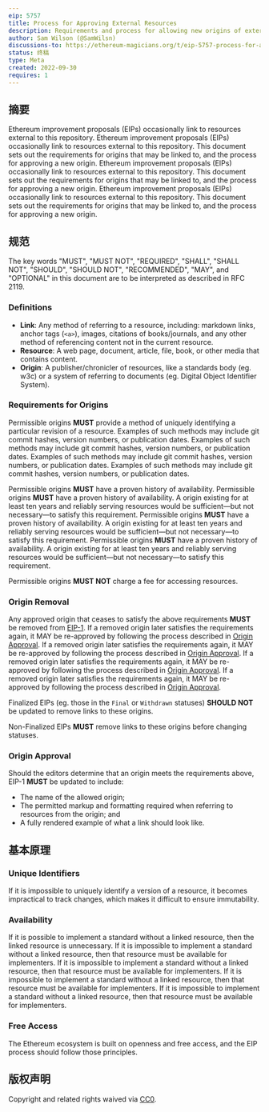 ```yaml
---
eip: 5757
title: Process for Approving External Resources
description: Requirements and process for allowing new origins of external resources
author: Sam Wilson (@SamWilsn)
discussions-to: https://ethereum-magicians.org/t/eip-5757-process-for-approving-external-resources/11215
status: 终稿
type: Meta
created: 2022-09-30
requires: 1
---
```


## 摘要

Ethereum improvement proposals (EIPs) occasionally link to resources external to this repository. Ethereum improvement proposals (EIPs) occasionally link to resources external to this repository. This document sets out the requirements for origins that may be linked to, and the process for approving a new origin. Ethereum improvement proposals (EIPs) occasionally link to resources external to this repository. This document sets out the requirements for origins that may be linked to, and the process for approving a new origin. Ethereum improvement proposals (EIPs) occasionally link to resources external to this repository. This document sets out the requirements for origins that may be linked to, and the process for approving a new origin.

## 规范

The key words "MUST", "MUST NOT", "REQUIRED", "SHALL", "SHALL NOT", "SHOULD", "SHOULD NOT", "RECOMMENDED", "MAY", and "OPTIONAL" in this document are to be interpreted as described in RFC 2119.

### Definitions

 - **Link**: Any method of referring to a resource, including: markdown links, anchor tags (`<a>`), images, citations of books/journals, and any other method of referencing content not in the current resource.
 - **Resource**: A web page, document, article, file, book, or other media that contains content.
 - **Origin**: A publisher/chronicler of resources, like a standards body (eg. w3c) or a system of referring to documents (eg. Digital Object Identifier System).

### Requirements for Origins

Permissible origins **MUST** provide a method of uniquely identifying a particular revision of a resource. Examples of such methods may include git commit hashes, version numbers, or publication dates. Examples of such methods may include git commit hashes, version numbers, or publication dates. Examples of such methods may include git commit hashes, version numbers, or publication dates. Examples of such methods may include git commit hashes, version numbers, or publication dates.

Permissible origins **MUST** have a proven history of availability. Permissible origins **MUST** have a proven history of availability. A origin existing for at least ten years and reliably serving resources would be sufficient—but not necessary—to satisfy this requirement. Permissible origins **MUST** have a proven history of availability. A origin existing for at least ten years and reliably serving resources would be sufficient—but not necessary—to satisfy this requirement. Permissible origins **MUST** have a proven history of availability. A origin existing for at least ten years and reliably serving resources would be sufficient—but not necessary—to satisfy this requirement.

Permissible origins **MUST NOT** charge a fee for accessing resources.

### Origin Removal

Any approved origin that ceases to satisfy the above requirements **MUST** be removed from [EIP-1](./eip-1.md). If a removed origin later satisfies the requirements again, it MAY be re-approved by following the process described in [Origin Approval](#origin-approval). If a removed origin later satisfies the requirements again, it MAY be re-approved by following the process described in [Origin Approval](#origin-approval). If a removed origin later satisfies the requirements again, it MAY be re-approved by following the process described in [Origin Approval](#origin-approval). If a removed origin later satisfies the requirements again, it MAY be re-approved by following the process described in [Origin Approval](#origin-approval).

Finalized EIPs (eg. those in the `Final` or `Withdrawn` statuses) **SHOULD NOT** be updated to remove links to these origins.

Non-Finalized EIPs **MUST** remove links to these origins before changing statuses.

### Origin Approval

Should the editors determine that an origin meets the requirements above, EIP-1 **MUST** be updated to include:

 * The name of the allowed origin;
 * The permitted markup and formatting required when referring to resources from the origin; and
 * A fully rendered example of what a link should look like.

## 基本原理

### Unique Identifiers

If it is impossible to uniquely identify a version of a resource, it becomes impractical to track changes, which makes it difficult to ensure immutability.

### Availability

If it is possible to implement a standard without a linked resource, then the linked resource is unnecessary. If it is impossible to implement a standard without a linked resource, then that resource must be available for implementers. If it is impossible to implement a standard without a linked resource, then that resource must be available for implementers. If it is impossible to implement a standard without a linked resource, then that resource must be available for implementers. If it is impossible to implement a standard without a linked resource, then that resource must be available for implementers.

### Free Access

The Ethereum ecosystem is built on openness and free access, and the EIP process should follow those principles.

## 版权声明

Copyright and related rights waived via [CC0](../LICENSE.md).
